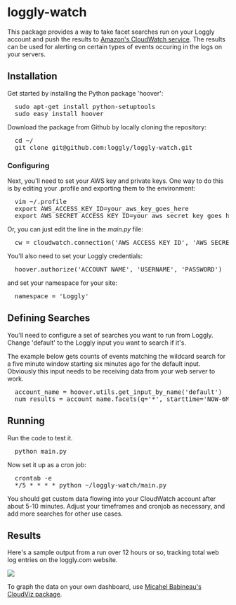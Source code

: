 # loggly-watch

This package provides a way to take facet searches run on your Loggly account and push the results to [Amazon's CloudWatch service](http://aws.amazon.com/cloudwatch/).  The results can be used for alerting on certain types of events occuring in the logs on your servers.

## Installation
Get started by installing the Python package 'hoover':

<pre>
  sudo apt-get install python-setuptools
  sudo easy_install hoover
</pre>

Download the package from Github by locally cloning the repository:

<pre>
  cd ~/
  git clone git@github.com:loggly/loggly-watch.git
</pre>

### Configuring
Next, you'll need to set your AWS key and private keys.  One way to do this is by editing your .profile and exporting them to the environment:

<pre>
  vim ~/.profile
  export AWS_ACCESS_KEY_ID=your_aws_key_goes_here
  export AWS_SECRET_ACCESS_KEY_ID=your_aws_secret_key_goes_here
</pre>

Or, you can just edit the line in the *main.py* file:
<pre>
  cw = cloudwatch.connection('AWS_ACCESS_KEY_ID', 'AWS_SECRET_ACCESS_KEY_ID') 
</pre>

You'll also need to set your Loggly credentials:

<pre>
  hoover.authorize('ACCOUNT_NAME', 'USERNAME', 'PASSWORD')
</pre>

and set your namespace for your site:

<pre>
  namespace = 'Loggly'
</pre>

## Defining Searches
You'll need to configure a set of searches you want to run from Loggly.  Change 'default' to the Loggly input you want to search if it's.  

The example below gets counts of events matching the wildcard search for a five minute window starting six minutes ago for the default input.  Obviously this input needs to be receiving data from your web server to work.

<pre>
  account_name = hoover.utils.get_input_by_name('default')
  num_results = account_name.facets(q='*', starttime='NOW-6MINUTES', endtime='NOW-1MINUTE', buckets=1)['data'].items()[0][1]
</pre>

## Running
Run the code to test it.
<pre>
  python main.py
</pre>

Now set it up as a cron job:

<pre>
  crontab -e
  */5 * * * * python ~/loggly-watch/main.py
</pre>

You should get custom data flowing into your CloudWatch account after about 5-10 minutes.  Adjust your timeframes and cronjob as necessary, and add more searches for other use cases.

## Results
Here's a sample output from a run over 12 hours or so, tracking total web log entries on the loggly.com website.

<img src="https://github.com/loggly/loggly-watch/raw/master/cloudwatch.png">

To graph the data on your own dashboard, use [Micahel Babineau's CloudViz package](https://github.com/mbabineau/cloudviz).
